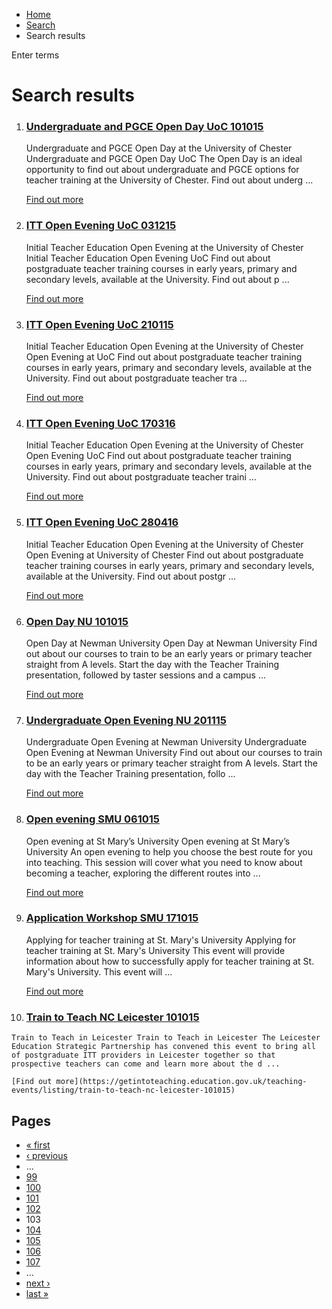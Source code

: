 *   [Home](/)
*   [Search](/search)
*   Search results

Enter terms 

Search results
==============

1.  ### [Undergraduate and PGCE Open Day UoC 101015](https://getintoteaching.education.gov.uk/teaching-events/listing/undergraduate-and-pgce-open-day-uoc-101015)
    
    Undergraduate and PGCE Open Day at the University of Chester Undergraduate and PGCE Open Day UoC The Open Day is an ideal opportunity to find out about undergraduate and PGCE options for teacher training at the University of Chester. Find out about underg ...
    
    [Find out more](https://getintoteaching.education.gov.uk/teaching-events/listing/undergraduate-and-pgce-open-day-uoc-101015)
    
2.  ### [ITT Open Evening UoC 031215](https://getintoteaching.education.gov.uk/teaching-events/listing/itt-open-evening-uoc-031215)
    
    Initial Teacher Education Open Evening at the University of Chester Initial Teacher Education Open Evening UoC Find out about postgraduate teacher training courses in early years, primary and secondary levels, available at the University. Find out about p ...
    
    [Find out more](https://getintoteaching.education.gov.uk/teaching-events/listing/itt-open-evening-uoc-031215)
    
3.  ### [ITT Open Evening UoC 210115](https://getintoteaching.education.gov.uk/teaching-events/listing/itt-open-evening-uoc-210115)
    
    Initial Teacher Education Open Evening at the University of Chester Open Evening at UoC Find out about postgraduate teacher training courses in early years, primary and secondary levels, available at the University. Find out about postgraduate teacher tra ...
    
    [Find out more](https://getintoteaching.education.gov.uk/teaching-events/listing/itt-open-evening-uoc-210115)
    
4.  ### [ITT Open Evening UoC 170316](https://getintoteaching.education.gov.uk/teaching-events/listing/itt-open-evening-uoc-170316)
    
    Initial Teacher Education Open Evening at the University of Chester Open Evening UoC Find out about postgraduate teacher training courses in early years, primary and secondary levels, available at the University. Find out about postgraduate teacher traini ...
    
    [Find out more](https://getintoteaching.education.gov.uk/teaching-events/listing/itt-open-evening-uoc-170316)
    
5.  ### [ITT Open Evening UoC 280416](https://getintoteaching.education.gov.uk/teaching-events/listing/itt-open-evening-uoc-280416)
    
    Initial Teacher Education Open Evening at the University of Chester Open Evening at University of Chester Find out about postgraduate teacher training courses in early years, primary and secondary levels, available at the University. Find out about postgr ...
    
    [Find out more](https://getintoteaching.education.gov.uk/teaching-events/listing/itt-open-evening-uoc-280416)
    
6.  ### [Open Day NU 101015](https://getintoteaching.education.gov.uk/teaching-events/listing/open-day-nu-101015)
    
    Open Day at Newman University Open Day at Newman University Find out about our courses to train to be an early years or primary teacher straight from A levels. Start the day with the Teacher Training presentation, followed by taster sessions and a campus ...
    
    [Find out more](https://getintoteaching.education.gov.uk/teaching-events/listing/open-day-nu-101015)
    
7.  ### [Undergraduate Open Evening NU 201115](https://getintoteaching.education.gov.uk/teaching-events/listing/undergraduate-open-evening-nu-201115)
    
    Undergraduate Open Evening at Newman University Undergraduate Open Evening at Newman University Find out about our courses to train to be an early years or primary teacher straight from A levels. Start the day with the Teacher Training presentation, follo ...
    
    [Find out more](https://getintoteaching.education.gov.uk/teaching-events/listing/undergraduate-open-evening-nu-201115)
    
8.  ### [Open evening SMU 061015](https://getintoteaching.education.gov.uk/teaching-events/listing/open-evening-smu-061015)
    
    Open evening at St Mary’s University Open evening at St Mary’s University An open evening to help you choose the best route for you into teaching. This session will cover what you need to know about becoming a teacher, exploring the different routes into ...
    
    [Find out more](https://getintoteaching.education.gov.uk/teaching-events/listing/open-evening-smu-061015)
    
9.  ### [Application Workshop SMU 171015](https://getintoteaching.education.gov.uk/teaching-events/listing/application-workshop-smu-171015)
    
    Applying for teacher training at St. Mary's University Applying for teacher training at St. Mary's University This event will provide information about how to successfully apply for teacher training at St. Mary's University. This event will ...
    
    [Find out more](https://getintoteaching.education.gov.uk/teaching-events/listing/application-workshop-smu-171015)
    
10.  ### [Train to Teach NC Leicester 101015](https://getintoteaching.education.gov.uk/teaching-events/listing/train-to-teach-nc-leicester-101015)
    
    Train to Teach in Leicester Train to Teach in Leicester The Leicester Education Strategic Partnership has convened this event to bring all of postgraduate ITT providers in Leicester together so that prospective teachers can come and learn more about the d ...
    
    [Find out more](https://getintoteaching.education.gov.uk/teaching-events/listing/train-to-teach-nc-leicester-101015)
    

Pages
-----

*   [« first](/search/site "Go to first page")
*   [‹ previous](/search/site?page=101 "Go to previous page")
*   …
*   [99](/search/site?page=98 "Go to page 99")
*   [100](/search/site?page=99 "Go to page 100")
*   [101](/search/site?page=100 "Go to page 101")
*   [102](/search/site?page=101 "Go to page 102")
*   103
*   [104](/search/site?page=103 "Go to page 104")
*   [105](/search/site?page=104 "Go to page 105")
*   [106](/search/site?page=105 "Go to page 106")
*   [107](/search/site?page=106 "Go to page 107")
*   …
*   [next ›](/search/site?page=103 "Go to next page")
*   [last »](/search/site?page=1032 "Go to last page")